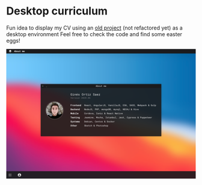 # Desktop curriculum

Fun idea to display my CV using an [old project](https://github.com/GinesOrtiz/reactDesktopApp) (not refactored yet) as a desktop environment
Feel free to check the code and find some easter eggs!

![preview](https://github.com/ginesortiz/portfolio/blob/master/public/img.png?raw=true)

